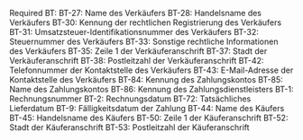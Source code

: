 Required BT:
BT-27: Name des Verkäufers
BT-28: Handelsname des Verkäufers
BT-30: Kennung der rechtlichen Registrierung des Verkäufers
BT-31: Umsatzsteuer-Identifikationsnummer des Verkäufers
BT-32: Steuernummer des Verkäufers
BT-33: Sonstige rechtliche Informationen des Verkäufers
BT-35: Zeile 1 der Verkäuferanschrift
BT-37: Stadt der Verkäuferanschrift
BT-38: Postleitzahl der Verkäuferanschrift
BT-42: Telefonnummer der Kontaktstelle des Verkäufers
BT-43: E-Mail-Adresse der Kontaktstelle des Verkäufers
BT-84: Kennung des Zahlungskontos
BT-85: Name des Zahlungskontos
BT-86: Kennung des Zahlungsdienstleisters
BT-1: Rechnungsnummer
BT-2: Rechnungsdatum
BT-72: Tatsächliches Lieferdatum
BT-9: Fälligkeitsdatum der Zahlung
BT-44: Name des Käufers
BT-45: Handelsname des Käufers
BT-50: Zeile 1 der Käuferanschrift
BT-52: Stadt der Käuferanschrift
BT-53: Postleitzahl der Käuferanschrift